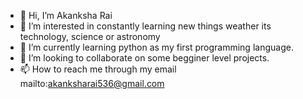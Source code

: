- 👋 Hi, I’m Akanksha Rai
- 👀 I’m interested in constantly learning new things weather its technology, science or astronomy
- 🌱 I’m currently learning python as my first programming language.
- 💞️ I’m looking to collaborate on some begginer level projects.
- 📫 How to reach me through my email mailto:akanksharai536@gmail.com

<!---
akanksharai536/akanksharai536 is a ✨ special ✨ repository because its `README.md` (this file) appears on your GitHub profile.
You can click the Preview link to take a look at your changes.
--->
